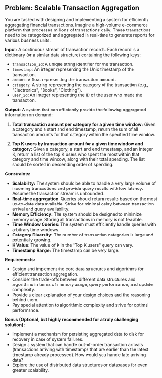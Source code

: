 ## Problem: Scalable Transaction Aggregation

You are tasked with designing and implementing a system for efficiently aggregating financial transactions.  Imagine a high-volume e-commerce platform that processes millions of transactions daily.  These transactions need to be categorized and aggregated in real-time to generate reports for various business units.

**Input:** A continuous stream of transaction records. Each record is a dictionary (or a similar data structure) containing the following keys:

*   `transaction_id`: A unique string identifier for the transaction.
*   `timestamp`: An integer representing the Unix timestamp of the transaction.
*   `amount`: A float representing the transaction amount.
*   `category`: A string representing the category of the transaction (e.g., "Electronics", "Books", "Clothing").
*   `user_id`: An integer representing the ID of the user who made the transaction.

**Output:**  A system that can efficiently provide the following aggregated information on demand:

1.  **Total transaction amount per category for a given time window:** Given a category and a start and end timestamp, return the sum of all transaction amounts for that category within the specified time window.

2.  **Top K users by transaction amount for a given time window and category:** Given a category, a start and end timestamp, and an integer K, return a list of the top K users who spent the most within that category and time window, along with their total spending.  The list should be sorted in descending order of spending.

**Constraints:**

*   **Scalability:** The system should be able to handle a very large volume of incoming transactions and provide query results with low latency.  Assume the transaction stream is unbounded.
*   **Real-time aggregation:** Queries should return results based on the most up-to-date data available.  Strive for minimal delay between transaction arrival and query availability.
*   **Memory Efficiency:**  The system should be designed to minimize memory usage.  Storing all transactions in memory is not feasible.
*   **Time Window Queries:** The system must efficiently handle queries with arbitrary time windows.
*   **Category Diversity:** The number of transaction categories is large and potentially growing.
*   **K Value:**  The value of K in the "Top K users" query can vary.
*   **Timestamp Range:** The timestamp can be very large.

**Requirements:**

*   Design and implement the core data structures and algorithms for efficient transaction aggregation.
*   Consider the trade-offs between different data structures and algorithms in terms of memory usage, query performance, and update complexity.
*   Provide a clear explanation of your design choices and the reasoning behind them.
*   Pay special attention to algorithmic complexity and strive for optimal performance.

**Bonus (Optional, but highly recommended for a truly challenging solution):**

*   Implement a mechanism for persisting aggregated data to disk for recovery in case of system failures.
*   Design a system that can handle out-of-order transaction arrivals (transactions arriving with timestamps that are earlier than the latest timestamp already processed). How would you handle late arriving data?
*   Explore the use of distributed data structures or databases for even greater scalability.
